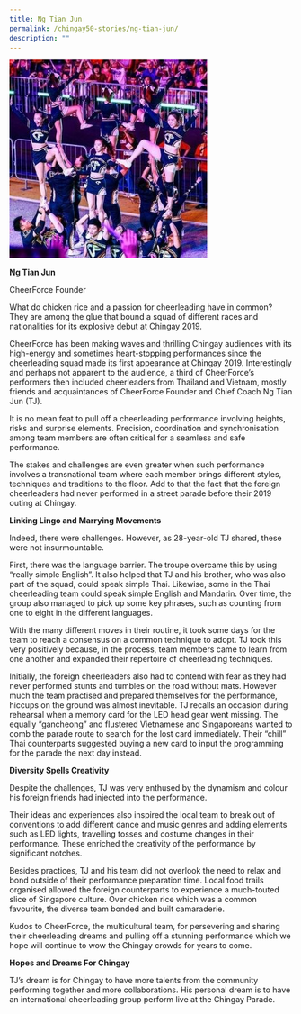 ```yaml
---
title: Ng Tian Jun
permalink: /chingay50-stories/ng-tian-jun/
description: ""
---
```

![Ng Tian Jun](/images/Chingay50%20Stories/ng-tian-jun-50storiesimage.jpg)

**Ng Tian Jun**

CheerForce Founder

What do chicken rice and a passion for cheerleading have in common? They are among the glue that bound a squad of different races and nationalities for its explosive debut at Chingay 2019.

CheerForce has been making waves and thrilling Chingay audiences with its high-energy and sometimes heart-stopping performances since the cheerleading squad made its first appearance at Chingay 2019. Interestingly and perhaps not apparent to the audience, a third of CheerForce’s performers then included cheerleaders from Thailand and Vietnam, mostly friends and acquaintances of CheerForce Founder and Chief Coach Ng Tian Jun (TJ).

It is no mean feat to pull off a cheerleading performance involving heights, risks and surprise elements. Precision, coordination and synchronisation among team members are often critical for a seamless and safe performance.

The stakes and challenges are even greater when such performance involves a transnational team where each member brings different styles, techniques and traditions to the floor. Add to that the fact that the foreign cheerleaders had never performed in a street parade before their 2019 outing at Chingay.

**Linking Lingo and Marrying Movements**

Indeed, there were challenges. However, as 28-year-old TJ shared, these were not insurmountable.

First, there was the language barrier. The troupe overcame this by using “really simple English”. It also helped that TJ and his brother, who was also part of the squad, could speak simple Thai. Likewise, some in the Thai cheerleading team could speak simple English and Mandarin. Over time, the group also managed to pick up some key phrases, such as counting from one to eight in the different languages.

With the many different moves in their routine, it took some days for the team to reach a consensus on a common technique to adopt. TJ took this very positively because, in the process, team members came to learn from one another and expanded their repertoire of cheerleading techniques.

Initially, the foreign cheerleaders also had to contend with fear as they had never performed stunts and tumbles on the road without mats. However much the team practised and prepared themselves for the performance, hiccups on the ground was almost inevitable. TJ recalls an occasion during rehearsal when a memory card for the LED head gear went missing. The equally “gancheong” and flustered Vietnamese and Singaporeans wanted to comb the parade route to search for the lost card immediately. Their “chill” Thai counterparts suggested buying a new card to input the programming for the parade the next day instead.

**Diversity Spells Creativity**

Despite the challenges, TJ was very enthused by the dynamism and colour his foreign friends had injected into the performance.

Their ideas and experiences also inspired the local team to break out of conventions to add different dance and music genres and adding elements such as LED lights, travelling tosses and costume changes in their performance. These enriched the creativity of the performance by significant notches.

Besides practices, TJ and his team did not overlook the need to relax and bond outside of their performance preparation time. Local food trails organised allowed the foreign counterparts to experience a much-touted slice of Singapore culture. Over chicken rice which was a common favourite, the diverse team bonded and built camaraderie.

Kudos to CheerForce, the multicultural team, for persevering and sharing their cheerleading dreams and pulling off a stunning performance which we hope will continue to wow the Chingay crowds for years to come.

**Hopes and Dreams For Chingay**

TJ’s dream is for Chingay to have more talents from the community performing together and more collaborations. His personal dream is to have an international cheerleading group perform live at the Chingay Parade.